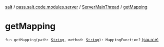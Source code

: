 [salt](../../index.md) / [pass.salt.code.modules.server](../index.md) / [ServerMainThread](index.md) / [getMapping](./get-mapping.md)

# getMapping

`fun getMapping(path: `[`String`](https://kotlinlang.org/api/latest/jvm/stdlib/kotlin/-string/index.html)`, method: `[`String`](https://kotlinlang.org/api/latest/jvm/stdlib/kotlin/-string/index.html)`): MappingFunction?` [(source)](https://github.com/kurbaniec-tgm/salt/tree/master/code/modules/server/ServerMainThread.kt#L66)